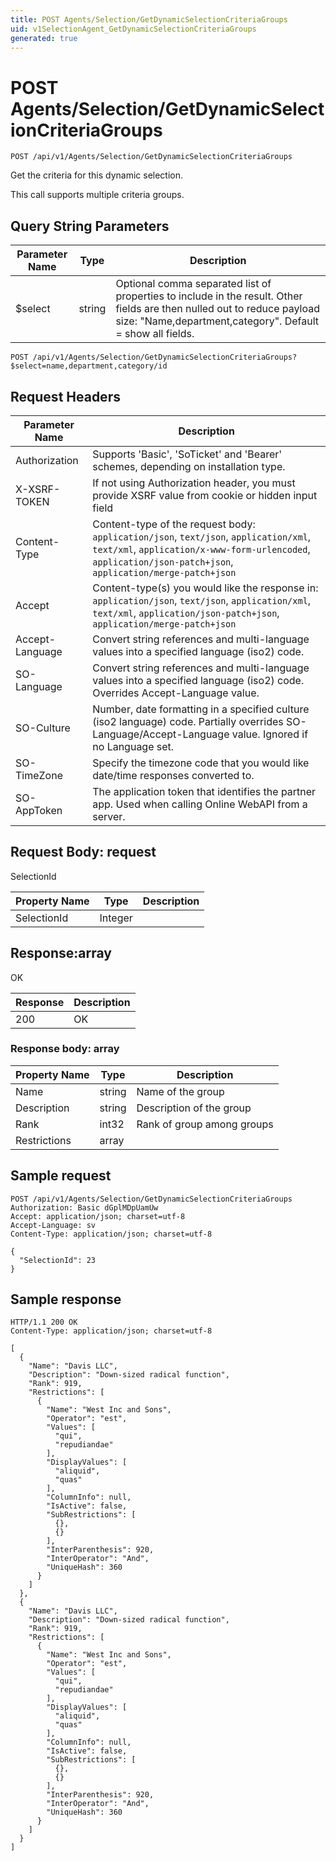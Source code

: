 ```yaml
---
title: POST Agents/Selection/GetDynamicSelectionCriteriaGroups
uid: v1SelectionAgent_GetDynamicSelectionCriteriaGroups
generated: true
---
```


# POST Agents/Selection/GetDynamicSelectionCriteriaGroups

```http
POST /api/v1/Agents/Selection/GetDynamicSelectionCriteriaGroups
```

Get the criteria for this dynamic selection.


This call supports multiple criteria groups.






## Query String Parameters

| Parameter Name | Type |  Description |
|----------------|------|--------------|
| $select | string |  Optional comma separated list of properties to include in the result. Other fields are then nulled out to reduce payload size: "Name,department,category". Default = show all fields. |

```http
POST /api/v1/Agents/Selection/GetDynamicSelectionCriteriaGroups?$select=name,department,category/id
```


## Request Headers

| Parameter Name | Description |
|----------------|-------------|
| Authorization  | Supports 'Basic', 'SoTicket' and 'Bearer' schemes, depending on installation type. |
| X-XSRF-TOKEN   | If not using Authorization header, you must provide XSRF value from cookie or hidden input field |
| Content-Type | Content-type of the request body: `application/json`, `text/json`, `application/xml`, `text/xml`, `application/x-www-form-urlencoded`, `application/json-patch+json`, `application/merge-patch+json` |
| Accept         | Content-type(s) you would like the response in: `application/json`, `text/json`, `application/xml`, `text/xml`, `application/json-patch+json`, `application/merge-patch+json` |
| Accept-Language | Convert string references and multi-language values into a specified language (iso2) code. |
| SO-Language | Convert string references and multi-language values into a specified language (iso2) code. Overrides Accept-Language value. |
| SO-Culture | Number, date formatting in a specified culture (iso2 language) code. Partially overrides SO-Language/Accept-Language value. Ignored if no Language set. |
| SO-TimeZone | Specify the timezone code that you would like date/time responses converted to. |
| SO-AppToken | The application token that identifies the partner app. Used when calling Online WebAPI from a server. |

## Request Body: request 

SelectionId 

| Property Name | Type |  Description |
|----------------|------|--------------|
| SelectionId | Integer |  |

## Response:array

OK

| Response | Description |
|----------------|-------------|
| 200 | OK |

### Response body: array

| Property Name | Type |  Description |
|----------------|------|--------------|
| Name | string | Name of the group |
| Description | string | Description of the group |
| Rank | int32 | Rank of group among groups |
| Restrictions | array |  |

## Sample request

```http!
POST /api/v1/Agents/Selection/GetDynamicSelectionCriteriaGroups
Authorization: Basic dGplMDpUamUw
Accept: application/json; charset=utf-8
Accept-Language: sv
Content-Type: application/json; charset=utf-8

{
  "SelectionId": 23
}
```

## Sample response

```http_
HTTP/1.1 200 OK
Content-Type: application/json; charset=utf-8

[
  {
    "Name": "Davis LLC",
    "Description": "Down-sized radical function",
    "Rank": 919,
    "Restrictions": [
      {
        "Name": "West Inc and Sons",
        "Operator": "est",
        "Values": [
          "qui",
          "repudiandae"
        ],
        "DisplayValues": [
          "aliquid",
          "quas"
        ],
        "ColumnInfo": null,
        "IsActive": false,
        "SubRestrictions": [
          {},
          {}
        ],
        "InterParenthesis": 920,
        "InterOperator": "And",
        "UniqueHash": 360
      }
    ]
  },
  {
    "Name": "Davis LLC",
    "Description": "Down-sized radical function",
    "Rank": 919,
    "Restrictions": [
      {
        "Name": "West Inc and Sons",
        "Operator": "est",
        "Values": [
          "qui",
          "repudiandae"
        ],
        "DisplayValues": [
          "aliquid",
          "quas"
        ],
        "ColumnInfo": null,
        "IsActive": false,
        "SubRestrictions": [
          {},
          {}
        ],
        "InterParenthesis": 920,
        "InterOperator": "And",
        "UniqueHash": 360
      }
    ]
  }
]
```